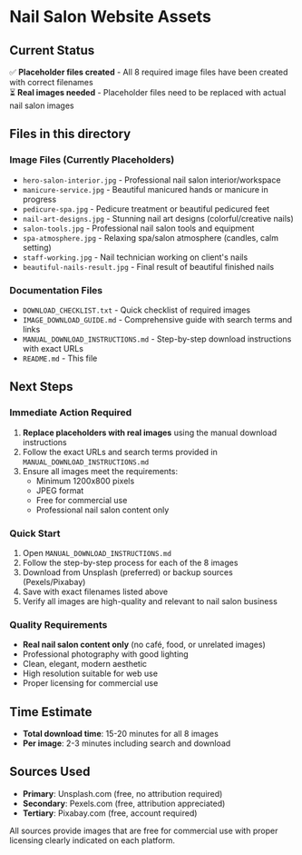# Nail Salon Website Assets

## Current Status
✅ **Placeholder files created** - All 8 required image files have been created with correct filenames  
⏳ **Real images needed** - Placeholder files need to be replaced with actual nail salon images  

## Files in this directory

### Image Files (Currently Placeholders)
- `hero-salon-interior.jpg` - Professional nail salon interior/workspace
- `manicure-service.jpg` - Beautiful manicured hands or manicure in progress
- `pedicure-spa.jpg` - Pedicure treatment or beautiful pedicured feet
- `nail-art-designs.jpg` - Stunning nail art designs (colorful/creative nails)
- `salon-tools.jpg` - Professional nail salon tools and equipment
- `spa-atmosphere.jpg` - Relaxing spa/salon atmosphere (candles, calm setting)
- `staff-working.jpg` - Nail technician working on client's nails
- `beautiful-nails-result.jpg` - Final result of beautiful finished nails

### Documentation Files
- `DOWNLOAD_CHECKLIST.txt` - Quick checklist of required images
- `IMAGE_DOWNLOAD_GUIDE.md` - Comprehensive guide with search terms and links
- `MANUAL_DOWNLOAD_INSTRUCTIONS.md` - Step-by-step download instructions with exact URLs
- `README.md` - This file

## Next Steps

### Immediate Action Required
1. **Replace placeholders with real images** using the manual download instructions
2. Follow the exact URLs and search terms provided in `MANUAL_DOWNLOAD_INSTRUCTIONS.md`
3. Ensure all images meet the requirements:
   - Minimum 1200x800 pixels
   - JPEG format
   - Free for commercial use
   - Professional nail salon content only

### Quick Start
1. Open `MANUAL_DOWNLOAD_INSTRUCTIONS.md`
2. Follow the step-by-step process for each of the 8 images
3. Download from Unsplash (preferred) or backup sources (Pexels/Pixabay)
4. Save with exact filenames listed above
5. Verify all images are high-quality and relevant to nail salon business

### Quality Requirements
- **Real nail salon content only** (no café, food, or unrelated images)
- Professional photography with good lighting
- Clean, elegant, modern aesthetic
- High resolution suitable for web use
- Proper licensing for commercial use

## Time Estimate
- **Total download time**: 15-20 minutes for all 8 images
- **Per image**: 2-3 minutes including search and download

## Sources Used
- **Primary**: Unsplash.com (free, no attribution required)
- **Secondary**: Pexels.com (free, attribution appreciated)
- **Tertiary**: Pixabay.com (free, account required)

All sources provide images that are free for commercial use with proper licensing clearly indicated on each platform.